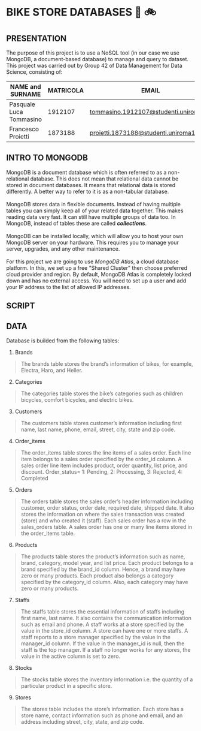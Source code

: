 # **BIKE STORE DATABASES** :department_store: :bike:

## PRESENTATION

The purpose of this project is to use a NoSQL tool (in our case we use MongoDB, a document-based database) to manage and query to dataset. This project was carried out by Group 42 of Data Management for Data Science, consisting of:

| NAME and SURNAME | MATRICOLA | EMAIL |
| --- | --- | --- |
| Pasquale Luca Tommasino | 1912107 | tommasino.1912107@studenti.uniroma1.it | 
| Francesco Proietti | 1873188 | proietti.1873188@studenti.uniroma1.it |

## INTRO TO MONGODB

MongoDB is a document database which is often referred to as a non-relational database. This does not mean that relational data cannot be stored in document databases. It means that relational data is stored differently. A better way to refer to it is as a non-tabular database.
<br>
<br>
MongoDB stores data in flexible documents. Instead of having multiple tables you can simply keep all of your related data together. This makes reading data very fast. It can still have multiple groups of data too. In MongoDB, instead of tables these are called ***collections***.
<br>
<br>
MongoDB can be installed locally, which will allow you to host your own MongoDB server on your hardware. This requires you to manage your server, upgrades, and any other maintenance.
<br>
<br>
For this project we are going to use *MongoDB Atlas*, a cloud database platform. In this, we set up a free "Shared Cluster" then choose preferred cloud provider and region. By default, MongoDB Atlas is completely locked down and has no external access. You will need to set up a user and add your IP address to the list of allowed IP addresses.

## SCRIPT


## DATA

Database is builded from the following tables:

1. Brands
> The brands table stores the brand’s information of bikes, for example, Electra, Haro, and Heller.

2. Categories
> The categories table stores the bike’s categories such as children bicycles, comfort bicycles, and electric bikes.

3. Customers
> The customers table stores customer’s information including first name, last name, phone, email, street, city, state and zip code.

4. Order_items
> The order_items table stores the line items of a sales order. Each line item belongs to a sales order specified by the order_id column. A sales order line item includes product, order quantity, list price, and discount. Order_status= 1: Pending, 2: Processing, 3: Rejected, 4: Completed

5. Orders
> The orders table stores the sales order’s header information including customer, order status, order date, required date, shipped date. It also stores the information on where the sales transaction was created (store) and who created it (staff). Each sales order has a row in the sales_orders table. A sales order has one or many line items stored in the order_items table.

6. Products
> The products table stores the product’s information such as name, brand, category, model year, and list price. Each product belongs to a brand specified by the brand_id column. Hence, a brand may have zero or many products. Each product also belongs a category specified by the category_id column. Also, each category may have zero or many products.

7. Staffs
> The staffs table stores the essential information of staffs including first name, last name. It also contains the communication information such as email and phone. A staff works at a store specified by the value in the store_id column. A store can have one or more staffs. A staff reports to a store manager specified by the value in the manager_id column. If the value in the manager_id is null, then the staff is the top manager. If a staff no longer works for any stores, the value in the active column is set to zero.

8. Stocks
> The stocks table stores the inventory information i.e. the quantity of a particular product in a specific store.

9. Stores
> The stores table includes the store’s information. Each store has a store name, contact information such as phone and email, and an address including street, city, state, and zip code.